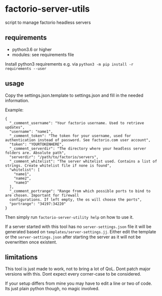 # factorio-server-utils

script to manage factorio headless servers

## requirements

- python3.6 or higher
- modules: see requirements file

Install python3 requirements e.g. via `python3 -m pip install -r requirements --user`

## usage

Copy the settings.json.template to settings.json and fill in the needed information.

Example:
```
{
  "_comment_username": "Your factorio username. Used to retrieve updates",
  "username": "name1",
  "_comment_token": "The token for your username, used for authentication instead of password. See factorio.com user account",
  "token": "YOURTOKENHERE",
  "_comment_serverdir": "The directory where your headless server folders are. Absolute path",
  "serverdir": "/path/to/factorio/servers",
  "_comment_whitelist": "The server whitelist used. Contains a list of strings. Create whitelist file if none is found",
  "whitelist": [
    "name1",
    "name2",
    "name3"
  ],
  "_comment_portrange": "Range from which possible ports to bind to are chosen. Important for firewall
  configurations. If left empty, the os will choose the ports",
  "portrange": "34197:34220"
}
```

Then simply run `factorio-server-utility help` on how to use it.

If a server started with this tool has no `server-settings.json` file it will be generated based on `templates/server-settings.jj`. Either edit the template or the `server-settings.json` after starting the server as it will not be overwritten once existent.

## limitations

This tool is just made to work, not to bring a lot of QoL. Dont patch major versions with this. Dont expect every corner-case to be considered.

If your setup differs from mine you may have to edit a line or two of code. Its just plain python though, no magic involved.
